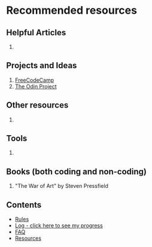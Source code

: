 # Recommended resources

## Helpful Articles
1.

## Projects and Ideas
1. [FreeCodeCamp](https://www.freecodecamp.com)
2. [The Odin Project](http://www.theodinproject.com/)

## Other resources
1.

## Tools
1.

## Books (both coding and non-coding)
1. "The War of Art" by Steven Pressfield


## Contents
* [Rules](rules.md)
* [Log - click here to see my progress](log.md)
* [FAQ](FAQ.md)
* [Resources](resources.md)
